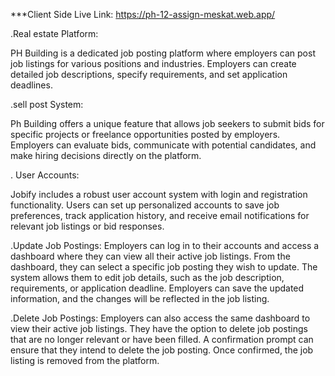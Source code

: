 ***Client Side Live Link:
        https://ph-12-assign-meskat.web.app/



<!-- About Project  5 points -->

.Real estate  Platform:

PH Building is a dedicated job posting platform where employers can post job listings for various positions and industries.
Employers can create detailed job descriptions, specify requirements, and set application deadlines.

.sell post System:

Ph Building offers a unique feature that allows job seekers to submit bids for specific projects or freelance opportunities posted by employers.
Employers can evaluate bids, communicate with potential candidates, and make hiring decisions directly on the platform.

. User Accounts:

Jobify includes a robust user account system with login and registration functionality.
Users can set up personalized accounts to save job preferences, track application history, and receive email notifications for relevant job listings or bid responses.


.Update Job Postings:
Employers can log in to their accounts and access a dashboard where they can view all their active job listings.
From the dashboard, they can select a specific job posting they wish to update.
The system allows them to edit job details, such as the job description, requirements, or application deadline.
Employers can save the updated information, and the changes will be reflected in the job listing.

.Delete Job Postings:
Employers can also access the same dashboard to view their active job listings.
They have the option to delete job postings that are no longer relevant or have been filled.
A confirmation prompt can ensure that they intend to delete the job posting.
Once confirmed, the job listing is removed from the platform.